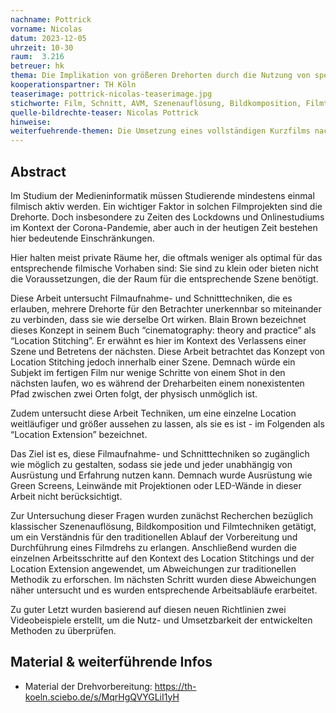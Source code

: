 ```yaml
---
nachname: Pottrick
vorname: Nicolas
datum: 2023-12-05
uhrzeit: 10-30
raum:  3.216
betreuer: hk
thema: Die Implikation von größeren Drehorten durch die Nutzung von speziellen Filmaufnahme- und Schnitttechniken
kooperationspartner: TH Köln
teaserimage: pottrick-nicolas-teaserimage.jpg
stichworte: Film, Schnitt, AVM, Szenenauflösung, Bildkomposition, Filmtechnik, Location Stitching, Location Extension  
quelle-bildrechte-teaser: Nicolas Pottrick
hinweise:
weiterfuehrende-themen: Die Umsetzung eines vollständigen Kurzfilms nach den entwickelten Methoden. Die Untersuchung von Fokus, Beleuchtung und Kamerabewegung im Kontext des Location Stitchings oder der Location Extension. Die Umsetzbarkeit eines Developing Masters mit versteckten Schnitten im Kontext des Location Stitchings oder der Location Extension.
---
```


## Abstract

Im Studium der Medieninformatik müssen Studierende mindestens einmal filmisch aktiv werden. Ein wichtiger Faktor in solchen Filmprojekten sind die Drehorte. Doch insbesondere zu Zeiten des Lockdowns und Onlinestudiums im Kontext der Corona-Pandemie, aber auch in der heutigen Zeit bestehen hier bedeutende Einschränkungen.

Hier halten meist private Räume her, die oftmals weniger als optimal für das entsprechende filmische Vorhaben sind: Sie sind zu klein oder bieten nicht die Voraussetzungen, die der Raum für die entsprechende Szene benötigt.

Diese Arbeit untersucht Filmaufnahme- und Schnitttechniken, die es erlauben, mehrere Drehorte für den Betrachter unerkennbar so miteinander zu verbinden, dass sie wie derselbe Ort wirken. Blain Brown bezeichnet dieses Konzept in seinem Buch “cinematography: theory and practice” als “Location Stitching”. Er erwähnt es hier im Kontext des Verlassens einer Szene und Betretens der nächsten. Diese Arbeit betrachtet das Konzept von Location Stitching jedoch innerhalb einer Szene. Demnach würde ein Subjekt im fertigen Film nur wenige Schritte von einem Shot in den nächsten laufen, wo es während der Dreharbeiten einem nonexistenten Pfad zwischen zwei Orten folgt, der physisch unmöglich ist.

Zudem untersucht diese Arbeit Techniken, um eine einzelne Location weitläufiger und größer aussehen zu lassen, als sie es ist - im Folgenden als “Location Extension” bezeichnet.


Das Ziel ist es, diese Filmaufnahme- und Schnitttechniken so zugänglich wie möglich zu gestalten, sodass sie jede und jeder unabhängig von Ausrüstung und Erfahrung nutzen kann. Demnach wurde Ausrüstung wie Green Screens, Leinwände mit Projektionen oder LED-Wände in dieser Arbeit nicht berücksichtigt.


Zur Untersuchung dieser Fragen wurden zunächst Recherchen bezüglich klassischer Szenenauflösung, Bildkomposition und Filmtechniken getätigt, um ein Verständnis für den traditionellen Ablauf der Vorbereitung und Durchführung eines Filmdrehs zu erlangen. Anschließend wurden die einzelnen Arbeitsschritte auf den Kontext des Location Stitchings und der Location Extension angewendet, um Abweichungen zur traditionellen Methodik zu erforschen. Im nächsten Schritt wurden diese Abweichungen näher untersucht und es wurden entsprechende Arbeitsabläufe erarbeitet.

Zu guter Letzt wurden basierend auf diesen neuen Richtlinien zwei Videobeispiele erstellt, um die Nutz- und Umsetzbarkeit der entwickelten Methoden zu überprüfen.


## Material & weiterführende Infos

- Material der Drehvorbereitung: https://th-koeln.sciebo.de/s/MqrHgQVYGLiI1yH
